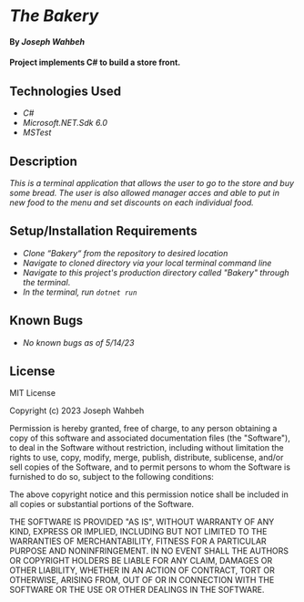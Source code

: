 # _The Bakery_

#### By _**Joseph Wahbeh**_

#### Project implements C# to build a store front. 

## Technologies Used

* _C#_
* _Microsoft.NET.Sdk 6.0_
* _MSTest_

## Description

_This is a terminal application that allows the user to go to the store and buy some bread. The user is also allowed manager acces and able to put in new food to the menu and set discounts on each individual food._

## Setup/Installation Requirements

* _Clone “Bakery“ from the repository to desired location_
* _Navigate to cloned directory via your local terminal command line_
* _Navigate to this project's production directory called "Bakery" through the terminal_. 
* _In the terminal, run `dotnet run`_

## Known Bugs

* _No known bugs as of 5/14/23_

## License
MIT License

Copyright (c) 2023 Joseph Wahbeh

Permission is hereby granted, free of charge, to any person obtaining a copy
of this software and associated documentation files (the "Software"), to deal
in the Software without restriction, including without limitation the rights
to use, copy, modify, merge, publish, distribute, sublicense, and/or sell
copies of the Software, and to permit persons to whom the Software is
furnished to do so, subject to the following conditions:

The above copyright notice and this permission notice shall be included in all
copies or substantial portions of the Software.

THE SOFTWARE IS PROVIDED "AS IS", WITHOUT WARRANTY OF ANY KIND, EXPRESS OR
IMPLIED, INCLUDING BUT NOT LIMITED TO THE WARRANTIES OF MERCHANTABILITY,
FITNESS FOR A PARTICULAR PURPOSE AND NONINFRINGEMENT. IN NO EVENT SHALL THE
AUTHORS OR COPYRIGHT HOLDERS BE LIABLE FOR ANY CLAIM, DAMAGES OR OTHER
LIABILITY, WHETHER IN AN ACTION OF CONTRACT, TORT OR OTHERWISE, ARISING FROM,
OUT OF OR IN CONNECTION WITH THE SOFTWARE OR THE USE OR OTHER DEALINGS IN THE
SOFTWARE.
